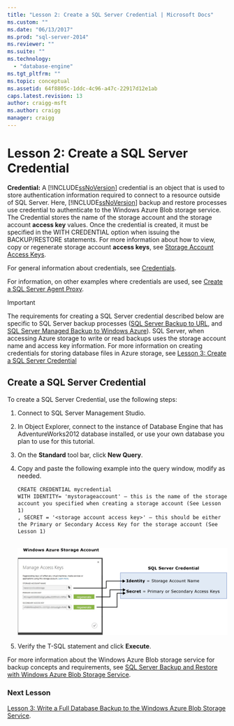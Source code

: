 ```yaml
---
title: "Lesson 2: Create a SQL Server Credential | Microsoft Docs"
ms.custom: ""
ms.date: "06/13/2017"
ms.prod: "sql-server-2014"
ms.reviewer: ""
ms.suite: ""
ms.technology: 
  - "database-engine"
ms.tgt_pltfrm: ""
ms.topic: conceptual
ms.assetid: 64f8805c-1ddc-4c96-a47c-22917d12e1ab
caps.latest.revision: 13
author: craigg-msft
ms.author: craigg
manager: craigg
---
```

# Lesson 2: Create a SQL Server Credential
  **Credential:** A [!INCLUDE[ssNoVersion](../includes/ssnoversion-md.md)] credential is an object that is used to store authentication information required to connect to a resource outside of SQL Server.  Here, [!INCLUDE[ssNoVersion](../includes/ssnoversion-md.md)] backup and restore processes use credential to authenticate to the Windows Azure Blob storage service. The Credential stores the name of the storage account and the storage account **access key** values. Once the credential is created, it must be specified in the WITH CREDENTIAL option when issuing the BACKUP/RESTORE statements. For more information about how to view, copy or regenerate storage account **access keys**, see [Storage Account Access Keys](http://msdn.microsoft.com/library/windowsazure/hh531566.aspx).  
  
 For general information about credentials, see [Credentials](http://msdn.microsoft.com/library/ms161950.aspx).  
  
 For information, on other examples where credentials are used, see [Create a SQL Server Agent Proxy](http://msdn.microsoft.com/library/ms175834.aspx).  
  
> [!IMPORTANT]  
>  The requirements for creating a SQL Server credential described below are specific to SQL Server backup processes ([SQL Server Backup to URL](../relational-databases/backup-restore/sql-server-backup-to-url.md), and [SQL Server Managed  Backup to Windows Azure](../relational-databases/backup-restore/sql-server-managed-backup-to-microsoft-azure.md)). SQL Server, when accessing Azure storage to write or read backups uses the storage account name and access key information.  For more information on creating credentials for storing database files in Azure storage, see [Lesson 3: Create a SQL Server Credential](../relational-databases/lesson-2-create-a-sql-server-credential-using-a-shared-access-signature.md)  
  
## Create a SQL Server Credential  
 To create a SQL Server Credential, use the following steps:  
  
1.  Connect to SQL Server Management Studio.  
  
2.  In Object Explorer, connect to the instance of Database Engine that has AdventureWorks2012 database installed, or use your own database you plan to use for this tutorial.  
  
3.  On the **Standard** tool bar, click **New Query**.  
  
4.  Copy and paste the following example into the query window, modify as needed.  
  
    ```  
    CREATE CREDENTIAL mycredential   
    WITH IDENTITY= 'mystorageaccount' – this is the name of the storage account you specified when creating a storage account (See Lesson 1)   
    , SECRET = '<storage account access key>' – this should be either the Primary or Secondary Access Key for the storage account (See Lesson 1)  
  
    ```  
  
     ![mapping storage account to sql credentials](../../2014/tutorials/media/backuptocloud-storage-credential-mapping.gif "mapping storage account to sql credentials")  
  
5.  Verify the T-SQL statement and click **Execute**.  
  
 For more information about the Windows Azure Blob storage service for backup concepts and requirements, see [SQL Server Backup and Restore with Windows Azure Blob Storage Service](../relational-databases/backup-restore/sql-server-backup-and-restore-with-microsoft-azure-blob-storage-service.md).  
  
### Next Lesson  
 [Lesson 3: Write a Full Database Backup to the Windows Azure Blob Storage Service](../../2014/tutorials/lesson-3-write-a-full-database-backup-to-the-windows-azure-blob-storage-service.md).  
  
  
